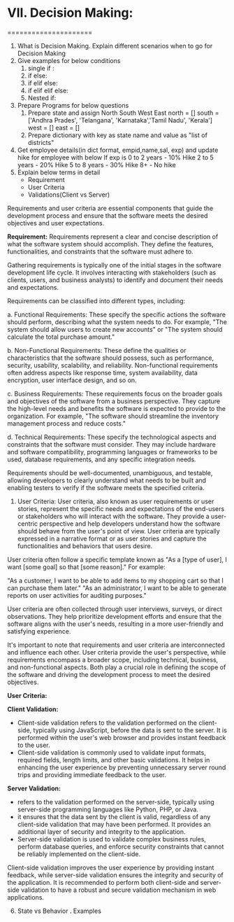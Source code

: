 # VII. Decision Making:
=====================
1. What is Decision Making. Explain different scenarios when to go for Decision Making
2. Give examples for below conditions
	1. single if : 
	2. if else:
	3. if elif else:
	4. if elif elif else:
	5. Nested if: 
3. Prepare Programs for below questions
	1. Prepare state and assign North South West East 
	    north = []
		south = ['Andhra Prades', 'Telangana', 'Karnataka','Tamil Nadu', 'Kerala']
		west = []
		east = []
	2. Prepare dictionary with key as state name and value as "list of districts"
4. Get employee details(in dict format, empid,name,sal, exp) and update hike for employee with below 
		If exp is 0 to 2 years - 10% Hike
				  2 to 5 years - 20% Hike
				  5 to 8 years - 30% Hike
				  8+           - No hike
5. Explain below terms in detail 
	- Requirement
	- User Criteria
	- Validations(Client vs Server)

Requirements and user criteria are essential components that guide the development process and ensure that the software meets the desired objectives and user expectations. 

**Requirement:**
Requirements represent a clear and concise description of what the software system should accomplish. They define the features, functionalities, and constraints that the software must adhere to. 

Gathering requirements is typically one of the initial stages in the software development life cycle. It involves interacting with stakeholders (such as clients, users, and business analysts) to identify and document their needs and expectations.

Requirements can be classified into different types, including:

a. Functional Requirements: These specify the specific actions the software should perform, describing what the system needs to do. For example, "The system should allow users to create new accounts" or "The system should calculate the total purchase amount."

b. Non-Functional Requirements: These define the qualities or characteristics that the software should possess, such as performance, security, usability, scalability, and reliability. Non-functional requirements often address aspects like response time, system availability, data encryption, user interface design, and so on.

c. Business Requirements: These requirements focus on the broader goals and objectives of the software from a business perspective. They capture the high-level needs and benefits the software is expected to provide to the organization. For example, "The software should streamline the inventory management process and reduce costs."

d. Technical Requirements: These specify the technological aspects and constraints that the software must consider. They may include hardware and software compatibility, programming languages or frameworks to be used, database requirements, and any specific integration needs.


Requirements should be well-documented, unambiguous, and testable, allowing developers to clearly understand what needs to be built and enabling testers to verify if the software meets the specified criteria.

1. User Criteria:
User criteria, also known as user requirements or user stories, represent the specific needs and expectations of the end-users or stakeholders who will interact with the software. They provide a user-centric perspective and help developers understand how the software should behave from the user's point of view. User criteria are typically expressed in a narrative format or as user stories and capture the functionalities and behaviors that users desire.

User criteria often follow a specific template known as "As a [type of user], I want [some goal] so that [some reason]." For example:

"As a customer, I want to be able to add items to my shopping cart so that I can purchase them later."
"As an administrator, I want to be able to generate reports on user activities for auditing purposes."

User criteria are often collected through user interviews, surveys, or direct observations. They help prioritize development efforts and ensure that the software aligns with the user's needs, resulting in a more user-friendly and satisfying experience.

It's important to note that requirements and user criteria are interconnected and influence each other. User criteria provide the user's perspective, while requirements encompass a broader scope, including technical, business, and non-functional aspects. Both play a crucial role in defining the scope of the software and driving the development process to meet the desired objectives.


**User Criteria:**


 
 **Client Validation:**
 - Client-side validation refers to the validation performed on the client-side, typically using JavaScript, before the data is sent to the server. It is performed within the user's web browser and provides instant feedback to the user. 
 - Client-side validation is commonly used to validate input formats, required fields, length limits, and other basic validations. It helps in enhancing the user experience by preventing unnecessary server round trips and providing immediate feedback to the user.


**Server Validation:**
 - refers to the validation performed on the server-side, typically using server-side programming languages like Python, PHP, or Java.
 - it ensures that the data sent by the client is valid, regardless of any client-side validation that may have been performed. It provides an additional layer of security and integrity to the application.
 - Server-side validation is used to validate complex business rules, perform database queries, and enforce security constraints that cannot be reliably implemented on the client-side.

Client-side validation improves the user experience by providing instant feedback, while server-side validation ensures the integrity and security of the application. It is recommended to perform both client-side and server-side validation to have a robust and secure validation mechanism in web applications.

6. State vs Behavior . Examples
